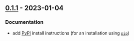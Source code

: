 <a name="0.1.1"></a>
## [0.1.1] - 2023-01-04

### Documentation
- add [PyPI] install instructions (for an installation using [`pip`])


[0.1.1]: https://github.com/rmnldwg/nerdyversary/compare/0.1.0...HEAD

[PyPI]: https://pypi.org
[`pip`]: https://pypi.org/project/pip/
